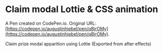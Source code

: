 # Claim modal Lottie & CSS animation

A Pen created on CodePen.io. Original URL: [https://codepen.io/augustinhiebel/pen/qBjrOMy](https://codepen.io/augustinhiebel/pen/qBjrOMy).

Claim prize modal apparition using Lottie (Exported from after effects)